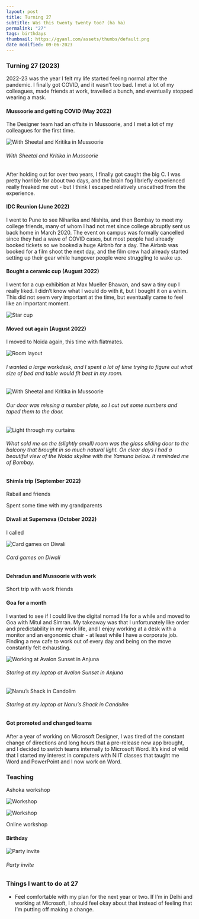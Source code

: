 ```yaml
---
layout: post
title: Turning 27
subtitle: Was this twenty twenty too? (ha ha)
permalink: "27"
tags: birthdays
thumbnail: https://gyanl.com/assets/thumbs/default.png
date modified: 09-06-2023
---
```


### Turning 27 (2023)

2022-23 was the year I felt my life started feeling normal after the pandemic. I finally got COVID, and it wasn’t too bad. I met a lot of my colleagues, made friends at work, travelled a bunch, and eventually stopped wearing a mask.

#### Mussoorie and getting COVID (May 2022)

The Designer team had an offsite in Mussoorie, and I met a lot of my colleagues for the first time.

![With Sheetal and Kritika in Mussoorie](https://gyanl.com/assets/mussoorie-savoy.jpg)

###### With Sheetal and Kritika in Mussoorie

After holding out for over two years, I finally got caught the big C. I was pretty horrible for about two days, and the brain fog I briefly experienced really freaked me out - but I think I escaped relatively unscathed from the experience. 

#### IDC Reunion (June 2022)

I went to Pune to see Niharika and Nishita, and then Bombay to meet my college friends, many of whom I had not met since college abruptly sent us back home in March 2020. The event on campus was formally cancelled since they had a wave of COVID cases, but most people had already booked tickets so we booked a huge Airbnb for a day. The Airbnb was booked for a film shoot the next day, and the film crew had already started setting up their gear while hungover people were struggling to wake up.

#### Bought a ceramic cup (August 2022)

I went for a cup exhibition at Max Mueller Bhawan, and saw a tiny cup I really liked. I didn’t know what I would do with it, but I bought it on a whim. This did not seem very important at the time, but eventually came to feel like an important moment. 

![Star cup](https://gyanl.com/assets/star-cup.jpg)

#### Moved out again (August 2022)

I moved to Noida again, this time with flatmates.

![Room layout](https://gyanl.com/assets/supernova-room-layouts.png)

###### I wanted a large workdesk, and I spent a lot of time trying to figure out what size of bed and table would fit best in my room.

![With Sheetal and Kritika in Mussoorie](https://gyanl.com/assets/supernova-1401.jpg)

###### Our door was missing a number plate, so I cut out some numbers and taped them to the door.

![Light through my curtains](https://gyanl.com/assets/supernova-light.jpg)

###### What sold me on the (slightly small) room was the glass sliding door to the balcony that brought in so much natural light. On clear days I had a beautiful view of the Noida skyline with the Yamuna below. It reminded me of Bombay.



#### Shimla trip (September 2022)

Rabail and friends

Spent some time with my grandparents

#### Diwali at Supernova (October 2022)

I called 

![Card games on Diwali](https://gyanl.com/assets/supernova-diwali.jpg)

###### Card games on Diwali

#### Dehradun and Mussoorie with work 

Short trip with work friends

#### Goa for a month

I wanted to see if I could live the digital nomad life for a while and moved to Goa with Mitul and Simran. My takeaway was that I unfortunately like order and predictability in my work life, and I enjoy working at a desk with a monitor and an ergonomic chair - at least while I have a corporate job. Finding a new cafe to work out of every day and being on the move constantly felt exhausting. 

![Working at Avalon Sunset in Anjuna](https://gyanl.com/assets/goa-avalon-sunset.jpg)

###### Staring at my laptop at Avalon Sunset in Anjuna

![Nanu’s Shack in Candolim](https://gyanl.com/assets/goa-nanu-shack.jpg)

###### Staring at my laptop at Nanu’s Shack in Candolim

#### Got promoted and changed teams

After a year of working on Microsoft Designer, I was tired of the constant change of directions and long hours that a pre-release new app brought, and I decided to switch teams internally to Microsoft Word. It’s kind of wild that I started my interest in computers with NIIT classes that taught me Word and PowerPoint and I now work on Word.

### Teaching

Ashoka workshop

![Workshop](https://gyanl.com/assets/ashoka-1.jpg)

![Workshop](https://gyanl.com/assets/ashoka-2.jpg)

Online workshop

#### Birthday

![Party invite](https://gyanl.com/assets/hbd-27.png)

###### Party invite


### Things I want to do at 27
- Feel comfortable with my plan for the next year or two. If I’m in Delhi and working at Microsoft, I should feel okay about that instead of feeling that I’m putting off making a change.

